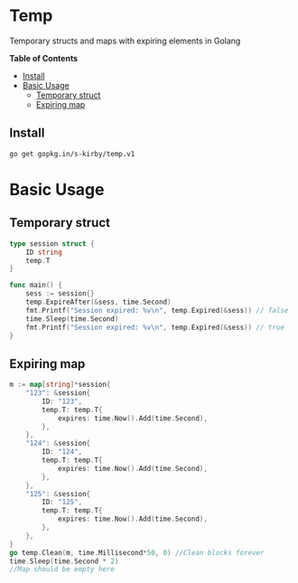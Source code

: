 # Temp
Temporary structs and maps with expiring elements in Golang

<!-- START doctoc generated TOC please keep comment here to allow auto update -->
<!-- DON'T EDIT THIS SECTION, INSTEAD RE-RUN doctoc TO UPDATE -->
**Table of Contents** 

  - [Install](#install)
- [Basic Usage](#basic-usage)
  - [Temporary struct](#temporary-struct)
  - [Expiring map](#expiring-map)

<!-- END doctoc generated TOC please keep comment here to allow auto update -->

## Install

```go get gopkg.in/s-kirby/temp.v1```

# Basic Usage
## Temporary struct

```go
type session struct {
	ID string
	temp.T
}

func main() {
	sess := session{}
	temp.ExpireAfter(&sess, time.Second)
	fmt.Printf("Session expired: %v\n", temp.Expired(&sess)) // false
	time.Sleep(time.Second)
	fmt.Printf("Session expired: %v\n", temp.Expired(&sess)) // true
}

```


## Expiring map

```go
m := map[string]*session{
    "123": &session{
        ID: "123",
        temp.T: temp.T{
            expires: time.Now().Add(time.Second),
        },
    },
    "124": &session{
        ID: "124",
        temp.T: temp.T{
            expires: time.Now().Add(time.Second),
        },
    },
    "125": &session{
        ID: "125",
        temp.T: temp.T{
            expires: time.Now().Add(time.Second),
        },
    },
}
go temp.Clean(m, time.Millisecond*50, 0) //Clean blocks forever
time.Sleep(time.Second * 2)
//Map should be empty here
```

